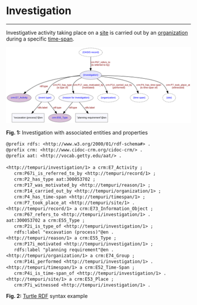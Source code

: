 # Investigation
***

Investigative activity taking place on a [site](ld4he-site.md) is carried out by an [organization](ld4he-organization.md) during a specific [time-span](ld4he-timespan.md).
 
![investigation](img/ld4he-investigation.svg)

**Fig. 1:** Investigation with associated entities and properties

```turtle
@prefix rdfs: <http://www.w3.org/2000/01/rdf-schema#> .
@prefix crm: <http://www.cidoc-crm.org/cidoc-crm/> .
@prefix aat: <http://vocab.getty.edu/aat/> .

<http://tempuri/investigation/1> a crm:E7_Activity ;
   crm:P67i_is_referred_to_by <http://tempuri/record/1> ;
   crm:P2_has_type aat:300053702 ;
   crm:P17_was_motivated_by <http://tempuri/reason/1> ;
   crm:P14_carried_out_by <http://tempuri/organization/1> ;
   crm:P4_has_time-span <http://tempuri/timespan/1> ;
   crm:P7_took_place_at <http://tempuri/site/1> .
<http://tempuri/record/1> a crm:E73_Information_Object ;
   crm:P67_refers_to <http://tempuri/investigation/1> .
aat:300053702 a crm:E55_Type ;
   crm:P2i_is_type_of <http://tempuri/investigation/1> ;
   rdfs:label "excavation (process)"@en .
<http://tempuri/reason/1> a crm:E55_Type ;
   crm:P17i_motivated <http://tempuri/investigation/1> ;
   rdfs:label "planning requirement"@en .
<http://tempuri/organization/1> a crm:E74_Group ;
   crm:P14i_performed <http://tempuri/investigation/1> .
<http://tempuri/timespan/1> a crm:E52_Time-Span ;
   crm:P4i_is_time-span_of <http://tempuri/investigation/1> .
<http://tempuri/site/1> a crm:E53_Place ;
   crm:P7i_witnessed <http://tempuri/investigation/1> .
```
**Fig. 2:** [Turtle RDF](https://www.w3.org/TR/turtle/) syntax example